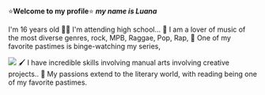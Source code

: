 ⭐**Welcome to my profile**⭐
**_my name is Luana_**

I'm 16 years old
👩‍🎓 I'm attending high school...
🎵 I am a lover of music of the most diverse genres, rock, MPB, Raggae, Pop, Rap,
🎥 One of my favorite pastimes is binge-watching my series,

![](https://media1.tenor.com/m/rDWvLZHYJv0AAAAC/thumbs-up-go.gif)
🖌️ I have incredible skills involving manual arts involving creative projects..
📖 My passions extend to the literary world, with reading being one of my favorite pastimes.
